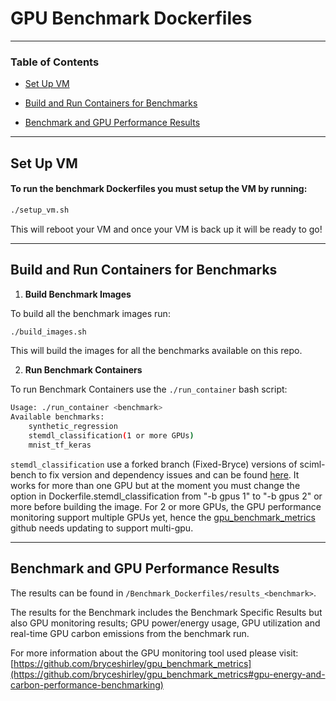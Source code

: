 # GPU Benchmark Dockerfiles

-----------
### Table of Contents
* [Set Up VM](https://github.com/bryceshirley/Benchmark_Dockerfiles?tab=readme-ov-file#set-up-vm)

* [Build and Run Containers for Benchmarks](https://github.com/bryceshirley/Benchmark_Dockerfiles?tab=readme-ov-file#build-and-run-containers-for-benchmarks)

* [Benchmark and GPU Performance Results](https://github.com/bryceshirley/Benchmark_Dockerfiles?tab=readme-ov-file#benchmark-and-gpu-performance-results)

-----------

## Set Up VM

#### To run the benchmark Dockerfiles you must setup the VM by running:

```bash
./setup_vm.sh
```

This will reboot your VM and once your VM is back up it will be ready to go!

-----------

## Build and Run Containers for Benchmarks

1. **Build Benchmark Images**

To build all the benchmark images run:
```bash
./build_images.sh
```
This will build the images for all the benchmarks available on this repo.

2. **Run Benchmark Containers**

To run Benchmark Containers use the ``./run_container`` bash script:

```bash
Usage: ./run_container <benchmark>
Available benchmarks:
    synthetic_regression
    stemdl_classification(1 or more GPUs)
    mnist_tf_keras 
```

``stemdl_classification`` use a forked branch (Fixed-Bryce) versions of sciml-bench to fix version and dependency issues and can be found [here](https://github.com/bryceshirley/sciml-bench/tree/Fixes-Bryce). It works for more than one GPU but at the moment you must change the option in Dockerfile.stemdl_classification from "-b gpus 1" to "-b gpus 2" or more before building the image. For 2 or more GPUs, the GPU performance monitoring support multiple GPUs yet, hence the [gpu_benchmark_metrics](https://github.com/bryceshirley/gpu_benchmark_metrics) github needs updating to support multi-gpu.

-----------

## Benchmark and GPU Performance Results

The results can be found in ``/Benchmark_Dockerfiles/results_<benchmark>``.

The results for the Benchmark includes the Benchmark Specific Results but also
GPU monitoring results; GPU power/energy usage, GPU utilization and real-time
GPU carbon emissions from the benchmark run.

For more information about the GPU monitoring tool used please visit:
[https://github.com/bryceshirley/gpu_benchmark_metrics](https://github.com/bryceshirley/gpu_benchmark_metrics#gpu-energy-and-carbon-performance-benchmarking)
